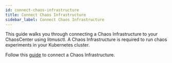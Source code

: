 ```yaml
---
id: connect-chaos-infrastructure
title: Connect Chaos Infrastructure
sidebar_label: Connect Chaos Infrastructure
---
```




This guide walks you through connecting a Chaos Infrastructure to your ChaosCenter using litmusctl. A Chaos Infrastructure is required to run chaos experiments in your Kubernetes cluster.

Follow this [guide](https://github.com/litmuschaos/litmusctl/blob/master/Usage_0.23.0.md#steps-to-connect-a-chaos-infrastucture) to connect a Chaos Infrastructure.
